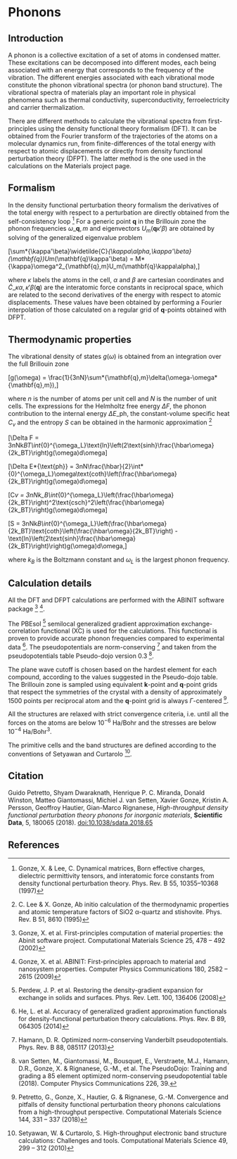 # Phonons

## Introduction

A phonon is a collective excitation of a set of atoms in condensed
matter. These excitations can be decomposed into different modes, each
being associated with an energy that corresponds to the frequency of the
vibration. The different energies associated with each vibrational mode
constitute the phonon vibrational spectra (or phonon band structure).
The vibrational spectra of materials play an important role in physical
phenomena such as thermal conductivity, superconductivity,
ferroelectricity and carrier thermalization.

There are different methods to calculate the vibrational spectra from
first-principles using the density functional theory formalism (DFT). It
can be obtained from the Fourier transform of the trajectories of the
atoms on a molecular dynamics run, from finite-differences of the total
energy with respect to atomic displacements or directly from density
functional perturbation theory (DFPT). The latter method is the one used
in the calculations on the Materials project page.

## Formalism

In the density functional perturbation theory formalism the derivatives
of the total energy with respect to a perturbation are directly obtained
from the self-consistency loop [^1] For a generic point **q** in the
Brillouin zone the phonon frequencies $\omega\_{\mathbf{q},m}$ and
eigenvectors $U_m(\mathbf{q}\kappa'\beta)$ are obtained by solving
of the generalized eigenvalue problem

\[\sum*{\kappa'\beta}\widetilde{C}*{\kappa\alpha,\kappa'\beta}(\mathbf{q})U*m(\mathbf{q}\kappa'\beta) = M*{\kappa}\omega^2\_{\mathbf{q},m}U_m(\mathbf{q}\kappa\alpha),\]

where $\kappa$ labels the atoms in the cell, $\alpha$ and
$\beta$ are cartesian coordinates and
$\widetilde{C}\_{\kappa\alpha,\kappa'\beta}(\mathbf{q})$ are the
interatomic force constants in reciprocal space, which are related to
the second derivatives of the energy with respect to atomic
displacements. These values have been obtained by performing a Fourier
interpolation of those calculated on a regular grid of **q**-points
obtained with DFPT.

## Thermodynamic properties

The vibrational density of states $g(\omega)$ is obtained from an
integration over the full Brillouin zone

\[g(\omega) = \frac{1}{3nN}\sum*{\mathbf{q},m}\delta(\omega-\omega*{\mathbf{q},m}),\]

where $n$ is the number of atoms per unit cell and $N$ is the
number of unit cells. The expressions for the Helmholtz free energy
$\Delta F$, the phonon contribution to the internal energy
$\Delta E\_{\text{ph}}$, the constant-volume specific heat $C_v$
and the entropy $S$ can be obtained in the harmonic approximation
[^2]

\[\Delta F = 3nNk*BT\int*{0}^{\omega_L}\text{ln}\left(2\text{sinh}\frac{\hbar\omega}{2k_BT}\right)g(\omega)d\omega\]

\[\Delta E*{\text{ph}} = 3nN\frac{\hbar}{2}\int*{0}^{\omega_L}\omega\text{coth}\left(\frac{\hbar\omega}{2k_BT}\right)g(\omega)d\omega\]

\[C*v = 3nNk_B\int*{0}^{\omega_L}\left(\frac{\hbar\omega}{2k_BT}\right)^2\text{csch}^2\left(\frac{\hbar\omega}{2k_BT}\right)g(\omega)d\omega\]

\[S = 3nNk*B\int*{0}^{\omega_L}\left(\frac{\hbar\omega}{2k_BT}\text{coth}\left(\frac{\hbar\omega}{2k_BT}\right) - \text{ln}\left(2\text{sinh}\frac{\hbar\omega}{2k_BT}\right)\right)g(\omega)d\omega,\]

where $k_B$ is the Boltzmann constant and $\omega_L$ is the
largest phonon frequency.

## Calculation details

All the DFT and DFPT calculations are performed with the ABINIT software
package [^3] [^4].

The PBEsol [^5] semilocal generalized gradient approximation
exchange-correlation functional (XC) is used for the calculations. This
functional is proven to provide accurate phonon frequencies compared to
experimental data [^6]. The pseudopotentials are norm-conserving [^7]
and taken from the pseudopotentials table Pseudo-dojo version 0.3 [^8].

The plane wave cutoff is chosen based on the hardest element for each
compound, according to the values suggested in the Pseudo-dojo table.
The Brillouin zone is sampled using equivalent **k**-point and
**q**-point grids that respect the symmetries of the crystal with a
density of approximately 1500 points per reciprocal atom and the
**q**-point grid is always $\Gamma$-centered [^9].

All the structures are relaxed with strict convergence criteria, i.e.
until all the forces on the atoms are below $10^{-6}$ Ha/Bohr and the
stresses are below $10^{-4}$ Ha/Bohr$^3$.

The primitive cells and the band structures are defined according to the
conventions of Setyawan and Curtarolo [^10].

## Citation

Guido Petretto, Shyam Dwaraknath, Henrique P. C. Miranda, Donald
Winston, Matteo Giantomassi, Michiel J. van Setten, Xavier Gonze,
Kristin A. Persson, Geoffroy Hautier, Gian-Marco Rignanese,
_High-throughput density functional perturbation theory phonons for
inorganic materials_, **Scientific Data**, 5, 180065 (2018).
[doi:10.1038/sdata.2018.65](https://doi.org/10.1038/sdata.2018.65)

## References

[^1]:
    Gonze, X. & Lee, C. Dynamical matrices, Born effective charges,
    dielectric permittivity tensors, and interatomic force constants
    from density functional perturbation theory. Phys. Rev. B 55,
    10355–10368 (1997)

[^2]:
    C. Lee & X. Gonze, Ab initio calculation of the thermodynamic
    properties and atomic temperature factors of SiO2 α-quartz and
    stishovite. Phys. Rev. B 51, 8610 (1995)

[^3]:
    Gonze, X. et al. First-principles computation of material
    properties: the Abinit software project. Computational Materials
    Science 25, 478 – 492 (2002)

[^4]:
    Gonze, X. et al. ABINIT: First-principles approach to material and
    nanosystem properties. Computer Physics Communications 180, 2582 –
    2615 (2009)

[^5]:
    Perdew, J. P. et al. Restoring the density-gradient expansion for
    exchange in solids and surfaces. Phys. Rev. Lett. 100, 136406 (2008)

[^6]:
    He, L. et al. Accuracy of generalized gradient approximation
    functionals for density-functional perturbation theory calculations.
    Phys. Rev. B 89, 064305 (2014)

[^7]:
    Hamann, D. R. Optimized norm-conserving Vanderbilt
    pseudopotentials. Phys. Rev. B 88, 085117 (2013)

[^8]:
    van Setten, M., Giantomassi, M., Bousquet, E., Verstraete, M.J.,
    Hamann, D.R., Gonze, X. & Rignanese, G.-M., et al. The PseudoDojo:
    Training and grading a 85 element optimized norm-conserving
    pseudopotential table (2018). Computer Physics Communications 226, 39.

[^9]:
    Petretto, G., Gonze, X., Hautier, G. & Rignanese, G.-M.
    Convergence and pitfalls of density functional perturbation theory
    phonons calculations from a high-throughput perspective.
    Computational Materials Science 144, 331 – 337 (2018)

[^10]:
    Setyawan, W. & Curtarolo, S. High-throughput electronic band
    structure calculations: Challenges and tools. Computational
    Materials Science 49, 299 – 312 (2010)
